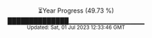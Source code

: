<p align="center">
⏳Year Progress (49.73 %) <br>
██████████████▁▁▁▁▁▁▁▁▁▁▁▁▁▁▁▁ <br>
<sub>Updated: Sat, 01 Jul 2023 12:33:46 GMT</sub>
</p>

